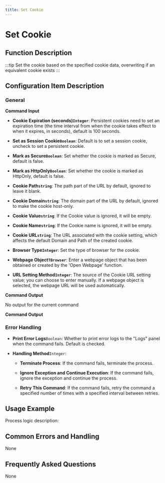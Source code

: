 ```yaml
---
title: Set Cookie
---
```


# Set Cookie

## Function Description

:::tip 
Set the cookie based on the specified cookie data, overwriting if an equivalent cookie exists
:::

## Configuration Item Description

### General

**Command Input**

- **Cookie Expiration (seconds)`Integer`**: Persistent cookies need to set an expiration time (the time interval from when the cookie takes effect to when it expires, in seconds), default is 100 seconds.

- **Set as Session Cookie`Boolean`**: Default is to set a session cookie, uncheck to set a persistent cookie.

- **Mark as Secure`Boolean`**: Set whether the cookie is marked as Secure, default is false.

- **Mark as HttpOnly`Boolean`**: Set whether the cookie is marked as HttpOnly, default is false.

- **Cookie Path`string`**: The path part of the URL by default, ignored to leave it blank.

- **Cookie Domain`string`**: The domain part of the URL by default, ignored to make the cookie host-only.

- **Cookie Value`string`**: If the Cookie value is ignored, it will be empty.

- **Cookie Name`string`**: If the Cookie name is ignored, it will be empty.

- **Cookie URL`string`**: The URL associated with the cookie setting, which affects the default Domain and Path of the created cookie.

- **Browser Type`Integer`**: Set the type of browser for the cookie.

- **Webpage Object`TBrowser`**: Enter a webpage object that has been obtained or created by the 'Open Webpage' function.

- **URL Setting Method`Integer`**: The source of the Cookie URL setting value; you can choose to enter manually. If a webpage object is selected, the webpage URL will be used automatically.


**Command Output**

No output for the current command


**Command Output**

### Error Handling

- **Print Error Logs**`Boolean`: Whether to print error logs to the "Logs" panel when the command fails. Default is checked. 

- **Handling Method**`Integer`:

    - **Terminate Process**: If the command fails, terminate the process.

    - **Ignore Exception and Continue Execution**: If the command fails, ignore the exception and continue the process.

    - **Retry This Command**: If the command fails, retry the command a specified number of times with a specified interval between retries.

## Usage Example

Process logic description:

## Common Errors and Handling

None

## Frequently Asked Questions

None

